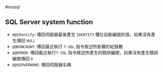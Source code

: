 #mssql 

## SQL Server system function
- `@@IDentify`: 傳回伺服器最後產生 `IDENTITY` 欄位自動編號的值，如果沒有產生傳回 `NULL`
- `@@ROWCOUNT`: 傳回最近執行 `T-SQL` 指令敘述所影響的紀錄數
- `@@ERROR`: 傳回最近執行`T-SQL` 指令敘述所產生的錯誤編號，如果沒有產生錯誤編號傳回 `0`
- `@@SERVERNAME`: 傳回伺服器名稱

